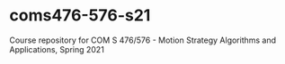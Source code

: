 # coms476-576-s21
Course repository for COM S 476/576 - Motion Strategy Algorithms and Applications, Spring 2021
